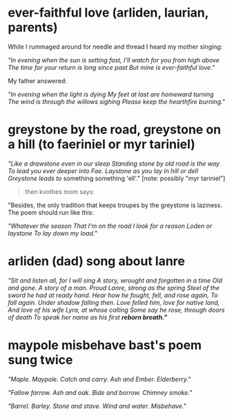 # ever-faithful love (arliden, laurian, parents)
While I rummaged around for needle and thread I heard my mother singing:

*"In evening when the sun is setting fast,*
*I'll watch for you from high above*
*The time for your return is long since past*
*But mine is ever-faithful love."*

My father answered:

*"In evening when the light is dying*
*My feet at last are homeward turning*
*The wind is through the willows sighing*
*Please keep the hearthfire burning."*

# greystone by the road, greystone on a hill (to faeriniel or myr tariniel)

*"Like a drawstone even in our sleep*
*Standing stone by old road is the way*
*To lead you ever deeper into Fae.*
*Laystone as you lay in hill or dell*
*Greystone leads to* something something 'ell'." [note: possibly "myr tariniel"]

> then kvothes mom says:

"Besides, the only tradition that keeps troupes by the
greystone is laziness. The poem should run like this:

*"Whatever the season*
*That I'm on the road*
*I look for a reason*
*Loden or laystone*
*To lay down my load."*

# arliden (dad) song about lanre

*"Sit and listen all, for I will sing*
*A story, wrought and forgotten in a time*
*Old and gone. A story of a man.*
*Proud Lanre, strong as the spring*
*Steel of the sword he had at ready hand.*
*Hear how he fought, fell, and rose again,*
*To fall again. Under shadow falling then.*
*Love felled him, love for native land,*
*And love of his wife Lyra, at whose calling*
*Some say he rose, through doors of death*
*To speak her name as his first **reborn breath."***

# maypole misbehave bast's poem sung twice

*"Maple. Maypole.*
*Catch and carry.*
*Ash and Ember.*
*Elderberry."*

*"Fallow farrow.*
*Ash and oak.*
*Bide and borrow.*
*Chimney smoke."*

*"Barrel. Barley.*
*Stone and stave.*
*Wind and water.*
*Misbehave."*

